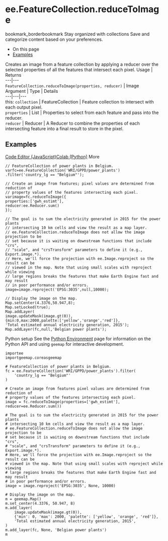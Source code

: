  
#  ee.FeatureCollection.reduceToImage
bookmark_borderbookmark Stay organized with collections  Save and categorize content based on your preferences. 
  * On this page
  * [Examples](https://developers.google.com/earth-engine/apidocs/ee-featurecollection-reducetoimage#examples)


Creates an image from a feature collection by applying a reducer over the selected properties of all the features that intersect each pixel.
Usage | Returns  
---|---  
`FeatureCollection.reduceToImage(properties, reducer)` | Image  
Argument | Type | Details  
---|---|---  
this: `collection` | FeatureCollection | Feature collection to intersect with each output pixel.  
`properties` | List | Properties to select from each feature and pass into the reducer.  
`reducer` | Reducer | A Reducer to combine the properties of each intersecting feature into a final result to store in the pixel.  
## Examples
[Code Editor (JavaScript)](https://developers.google.com/earth-engine/apidocs/ee-featurecollection-reducetoimage#code-editor-javascript-sample)[Colab (Python)](https://developers.google.com/earth-engine/apidocs/ee-featurecollection-reducetoimage#colab-python-sample) More
```
// FeatureCollection of power plants in Belgium.
varfc=ee.FeatureCollection('WRI/GPPD/power_plants')
.filter('country_lg == "Belgium"');

// Create an image from features; pixel values are determined from reduction of
// property values of the features intersecting each pixel.
varimage=fc.reduceToImage({
properties:['gwh_estimt'],
reducer:ee.Reducer.sum()
});

// The goal is to sum the electricity generated in 2015 for the power plants
// intersecting 10 km cells and view the result as a map layer.
// ee.FeatureCollection.reduceToImage does not allow the image projection to be
// set because it is waiting on downstream functions that include "crs",
// "scale", and "crsTransform" parameters to define it (e.g., Export.image.*).
// Here, we'll force the projection with ee.Image.reproject so the result can be
// viewed in the map. Note that using small scales with reproject while viewing
// large regions breaks the features that make Earth Engine fast and may result
// in poor performance and/or errors.
image=image.reproject('EPSG:3035',null,10000);

// Display the image on the map.
Map.setCenter(4.3376,50.947,8);
Map.setLocked(true);
Map.addLayer(
image.updateMask(image.gt(0)),
{min:0,max:2000,palette:['yellow','orange','red']},
'Total estimated annual electricity generation, 2015');
Map.addLayer(fc,null,'Belgian power plants');
```
Python setup
See the [ Python Environment](https://developers.google.com/earth-engine/guides/python_install) page for information on the Python API and using `geemap` for interactive development.
```
importee
importgeemap.coreasgeemap
```
```
# FeatureCollection of power plants in Belgium.
fc = ee.FeatureCollection('WRI/GPPD/power_plants').filter(
    'country_lg == "Belgium"'
)

# Create an image from features pixel values are determined from reduction of
# property values of the features intersecting each pixel.
image = fc.reduceToImage(properties=['gwh_estimt'], reducer=ee.Reducer.sum())

# The goal is to sum the electricity generated in 2015 for the power plants
# intersecting 10 km cells and view the result as a map layer.
# ee.FeatureCollection.reduceToImage does not allow the image projection to be
# set because it is waiting on downstream functions that include "crs",
# "scale", and "crsTransform" parameters to define it (e.g., Export.image.*).
# Here, we'll force the projection with ee.Image.reproject so the result can be
# viewed in the map. Note that using small scales with reproject while viewing
# large regions breaks the features that make Earth Engine fast and may result
# in poor performance and/or errors.
image = image.reproject('EPSG:3035', None, 10000)

# Display the image on the map.
m = geemap.Map()
m.set_center(4.3376, 50.947, 8)
m.add_layer(
    image.updateMask(image.gt(0)),
    {'min': 0, 'max': 2000, 'palette': ['yellow', 'orange', 'red']},
    'Total estimated annual electricity generation, 2015',
)
m.add_layer(fc, None, 'Belgian power plants')
m
```


